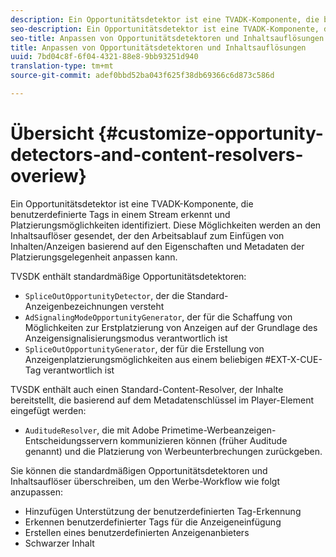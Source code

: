```yaml
---
description: Ein Opportunitätsdetektor ist eine TVADK-Komponente, die benutzerdefinierte Tags in einem Stream erkennt und Platzierungsmöglichkeiten identifiziert. Diese Möglichkeiten werden an den Inhaltsauflöser gesendet, der den Arbeitsablauf zum Einfügen von Inhalten/Anzeigen basierend auf den Eigenschaften und Metadaten der Platzierungsgelegenheit anpassen kann.
seo-description: Ein Opportunitätsdetektor ist eine TVADK-Komponente, die benutzerdefinierte Tags in einem Stream erkennt und Platzierungsmöglichkeiten identifiziert. Diese Möglichkeiten werden an den Inhaltsauflöser gesendet, der den Arbeitsablauf zum Einfügen von Inhalten/Anzeigen basierend auf den Eigenschaften und Metadaten der Platzierungsgelegenheit anpassen kann.
seo-title: Anpassen von Opportunitätsdetektoren und Inhaltsauflösungen
title: Anpassen von Opportunitätsdetektoren und Inhaltsauflösungen
uuid: 7bd04c8f-6f04-4321-88e8-9bb93251d940
translation-type: tm+mt
source-git-commit: adef0bbd52ba043f625f38db69366c6d873c586d

---
```



# Übersicht {#customize-opportunity-detectors-and-content-resolvers-overiew}

Ein Opportunitätsdetektor ist eine TVADK-Komponente, die benutzerdefinierte Tags in einem Stream erkennt und Platzierungsmöglichkeiten identifiziert. Diese Möglichkeiten werden an den Inhaltsauflöser gesendet, der den Arbeitsablauf zum Einfügen von Inhalten/Anzeigen basierend auf den Eigenschaften und Metadaten der Platzierungsgelegenheit anpassen kann.

TVSDK enthält standardmäßige Opportunitätsdetektoren:

* `SpliceOutOpportunityDetector`, der die Standard-Anzeigenbezeichnungen versteht
* `AdSignalingModeOpportunityGenerator`, der für die Schaffung von Möglichkeiten zur Erstplatzierung von Anzeigen auf der Grundlage des Anzeigensignalisierungsmodus verantwortlich ist
* `SpliceOutOpportunityGenerator`, der für die Erstellung von Anzeigenplatzierungsmöglichkeiten aus einem beliebigen #EXT-X-CUE-Tag verantwortlich ist

TVSDK enthält auch einen Standard-Content-Resolver, der Inhalte bereitstellt, die basierend auf dem Metadatenschlüssel im Player-Element eingefügt werden:

* `AuditudeResolver`, die mit Adobe Primetime-Werbeanzeigen-Entscheidungsservern kommunizieren können (früher Auditude genannt) und die Platzierung von Werbeunterbrechungen zurückgeben.

Sie können die standardmäßigen Opportunitätsdetektoren und Inhaltsauflöser überschreiben, um den Werbe-Workflow wie folgt anzupassen:

* Hinzufügen Unterstützung der benutzerdefinierten Tag-Erkennung
* Erkennen benutzerdefinierter Tags für die Anzeigeneinfügung
* Erstellen eines benutzerdefinierten Anzeigenanbieters
* Schwarzer Inhalt

